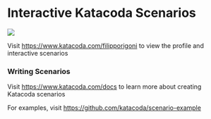# Interactive Katacoda Scenarios

[![](http://shields.katacoda.com/katacoda/filipporigoni/count.svg)](https://www.katacoda.com/filipporigoni "Get your profile on Katacoda.com")

Visit https://www.katacoda.com/filipporigoni to view the profile and interactive scenarios

### Writing Scenarios
Visit https://www.katacoda.com/docs to learn more about creating Katacoda scenarios

For examples, visit https://github.com/katacoda/scenario-example
